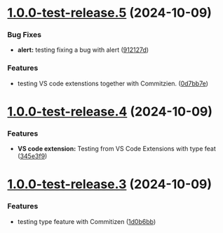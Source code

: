 # [1.0.0-test-release.5](https://github.com/NVE/Designsystem/compare/v1.0.0-test-release.4...v1.0.0-test-release.5) (2024-10-09)


### Bug Fixes

* **alert:** testing fixing a bug with alert ([912127d](https://github.com/NVE/Designsystem/commit/912127da53006d7b72e64c2201cc83f1c1d8efe4))


### Features

* testing VS code extenstions together with Commitzien. ([0d7bb7e](https://github.com/NVE/Designsystem/commit/0d7bb7eb5cbcccf1056ec87bd44bed7152ade589))

# [1.0.0-test-release.4](https://github.com/NVE/Designsystem/compare/v1.0.0-test-release.3...v1.0.0-test-release.4) (2024-10-09)


### Features

* **VS code extension:** Testing from VS Code Extensions with type feat ([345e3f9](https://github.com/NVE/Designsystem/commit/345e3f9658d5d26f984ad1c58e4544e8d408adcd))

# [1.0.0-test-release.3](https://github.com/NVE/Designsystem/compare/v1.0.0-test-release.2...v1.0.0-test-release.3) (2024-10-09)


### Features

* testing type feature with Commitizen ([1d0b6bb](https://github.com/NVE/Designsystem/commit/1d0b6bbcf60cdf45b4503f62ddcf1e67e3011655))
